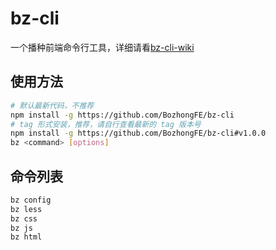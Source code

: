 # bz-cli

一个播种前端命令行工具，详细请看[bz-cli-wiki](https://github.com/BozhongFE/bz-cli/wiki)

## 使用方法

```bash
# 默认最新代码，不推荐
npm install -g https://github.com/BozhongFE/bz-cli
# tag 形式安装，推荐，请自行查看最新的 tag 版本号
npm install -g https://github.com/BozhongFE/bz-cli#v1.0.0
bz <command> [options]
```

## 命令列表

```bash
bz config
bz less
bz css
bz js
bz html
```